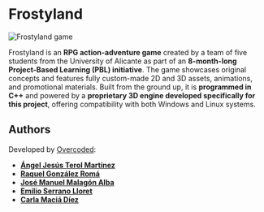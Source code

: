 # Frostyland

![Frostyland game](/website/frostyland_web.png)

Frostyland is an **RPG action-adventure game** created by a team of five students from the University of Alicante as part of an **8-month-long Project-Based Learning (PBL) initiative**. The game showcases original concepts and features fully custom-made 2D and 3D assets, animations, and promotional materials. Built from the ground up, it is **programmed in C++** and powered by a **proprietary 3D engine developed specifically for this project**, offering compatibility with both Windows and Linux systems.

## Authors
Developed by [Overcoded](https://twitter.com/OvercodedGames):
- **[Ángel Jesús Terol Martínez](https://github.com/Egenad)**
- **[Raquel González Romá](https://github.com/kelara)**
- **[José Manuel Malagón Alba](https://github.com/JoseMMA88)**
- **[Emilio Serrano Lloret](https://github.com/Emiliosello)**
- **[Carla Maciá Díez](https://github.com/shiryuko)**

